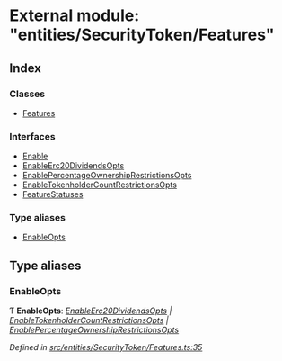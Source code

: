 # External module: "entities/SecurityToken/Features"

## Index

### Classes

* [Features](../classes/_entities_securitytoken_features_.features.md)

### Interfaces

* [Enable](../interfaces/_entities_securitytoken_features_.enable.md)
* [EnableErc20DividendsOpts](../interfaces/_entities_securitytoken_features_.enableerc20dividendsopts.md)
* [EnablePercentageOwnershipRestrictionsOpts](../interfaces/_entities_securitytoken_features_.enablepercentageownershiprestrictionsopts.md)
* [EnableTokenholderCountRestrictionsOpts](../interfaces/_entities_securitytoken_features_.enabletokenholdercountrestrictionsopts.md)
* [FeatureStatuses](../interfaces/_entities_securitytoken_features_.featurestatuses.md)

### Type aliases

* [EnableOpts](_entities_securitytoken_features_.md#enableopts)

## Type aliases

###  EnableOpts

Ƭ **EnableOpts**: *[EnableErc20DividendsOpts](../interfaces/_entities_securitytoken_features_.enableerc20dividendsopts.md) | [EnableTokenholderCountRestrictionsOpts](../interfaces/_entities_securitytoken_features_.enabletokenholdercountrestrictionsopts.md) | [EnablePercentageOwnershipRestrictionsOpts](../interfaces/_entities_securitytoken_features_.enablepercentageownershiprestrictionsopts.md)*

*Defined in [src/entities/SecurityToken/Features.ts:35](https://github.com/PolymathNetwork/polymath-sdk/blob/550676f/src/entities/SecurityToken/Features.ts#L35)*
